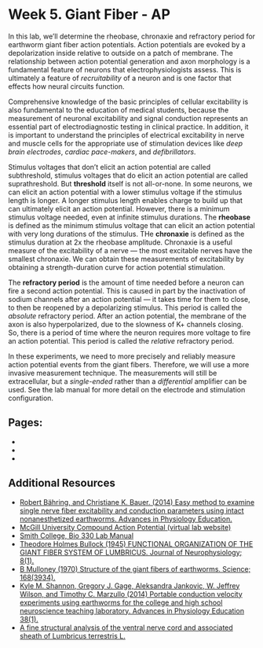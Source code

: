 # Week 5. Giant Fiber - AP

In this lab, we’ll determine the rheobase, chronaxie and refractory period for earthworm giant fiber action potentials. Action potentials are evoked by a depolarization inside relative to outside on a patch of membrane. The relationship between action potential generation and axon morphology is a fundamental feature of neurons that electrophysiologists assess. This is ultimately a feature of *recruitability* of a neuron and is one factor that effects how neural circuits function.

Comprehensive knowledge of the basic principles of cellular excitability is also fundamental to the education of medical students, because the measurement of neuronal excitability and signal conduction represents an essential part of electrodiagnostic testing in clinical practice. In addition, it is important to understand the principles of electrical excitability in nerve and muscle cells for the appropriate use of stimulation devices like *deep brain electrodes*, *cardiac pace-makers*, and *defibrillators*.

Stimulus voltages that don’t elicit an action potential are called subthreshold, stimulus voltages that do elicit an action potential are called suprathreshold. But **threshold** itself is not all-or-none. In some neurons, we can elicit an action potential with a lower stimulus voltage if the stimulus length is longer. A longer stimulus length enables charge to build up that can ultimately elicit an action potential. However, there is a minimum stimulus voltage needed, even at infinite stimulus durations. The **rheobase** is defined as the minimum stimulus voltage that can elicit an action potential with very long durations of the stimulus. THe **chronaxie** is defined as the stimulus duration at 2x the rheobase amplitude. Chronaxie is a useful measure of the excitability of a nerve — the most excitable nerves have the smallest chronaxie. We can obtain these measurements of excitability by obtaining a strength-duration curve for action potential stimulation.

The **refractory period** is the amount of time needed before a neuron can fire a second action potential. This is caused in part by the inactivation of sodium channels after an action potential — it takes time for them to close, to then be reopened by a depolarizing stimulus. This period is called the *absolute* refractory period. After an action potential, the membrane of the axon is also hyperpolarized, due to the slowness of K+ channels closing. So, there is a period of time where the neuron requires more voltage to fire an action potential. This period is called the *relative* refractory period. 

In these experiments, we need to more precisely and reliably measure action potential events from the giant fibers. Therefore, we will use a more invasive measurement technique. The measurements will still be extracellular, but a *single-ended* rather than a *differential* amplifier can be used. See the lab manual for more detail on the electrode and stimulation configuration. 

## Pages:
- [](../earthworm-giant-fiber-ap/Lab-Manual_earthworm-giant-fiber-ap.md)
- [](../earthworm-giant-fiber-ap/Data-Explorer_earthworm-giant-fiber-ap.ipynb)
- [](../earthworm-giant-fiber-ap/Responses_earthworm-giant-fiber-ap.ipynb)

## Additional Resources

- [Robert Bähring, and Christiane K. Bauer. (2014) Easy method to examine single nerve fiber excitability and conduction parameters using intact nonanesthetized earthworms. Advances in Physiology Education.](https://doi.org/10.1152/advan.00137.2013)
- [McGill University Compound Action Potential (virtual lab website)](http://www.medicine.mcgill.ca/physio/vlab/CAP/vlabmenuCAP.htm)
- [Smith College, Bio 330 Lab Manual](https://www.science.smith.edu/departments/neurosci/courses/bio330/labs/L4giants.html)
- [Theodore Holmes Bullock (1945) FUNCTIONAL ORGANIZATION OF THE GIANT FIBER SYSTEM OF LUMBRICUS. Journal of Neurophysiology; 8(1).](https://doi.org/10.1152/jn.1945.8.1.55)
- [B Mulloney (1970) Structure of the giant fibers of earthworms. Science; 168(3934).](https://doi-org.ezproxy.wesleyan.edu/10.1126/science.168.3934.994)
- [Kyle M. Shannon, Gregory J. Gage, Aleksandra Jankovic, W. Jeffrey Wilson, and Timothy C. Marzullo (2014) Portable conduction velocity experiments using earthworms for the college and high school neuroscience teaching laboratory. Advances in Physiology Education 38(1).](https://doi.org/10.1152/advan.00088.2013)
- [A fine structural analysis of the ventral nerve cord and associated sheath of Lumbricus terrestris L.](https://doi.org/10.1002/cne.901250308)